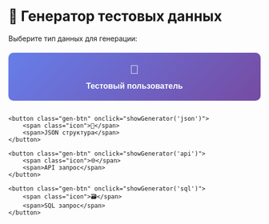 # 🎰 Генератор тестовых данных

<div class="generator-container">

Выберите тип данных для генерации:

<div class="generator-buttons">
    <button class="gen-btn" onclick="showGenerator('user')">
        <span class="icon">👤</span>
        <span>Тестовый пользователь</span>
    </button>
    
    <button class="gen-btn" onclick="showGenerator('json')">
        <span class="icon">📄</span>
        <span>JSON структура</span>
    </button>
    
    <button class="gen-btn" onclick="showGenerator('api')">
        <span class="icon">🌐</span>
        <span>API запрос</span>
    </button>
    
    <button class="gen-btn" onclick="showGenerator('sql')">
        <span class="icon">🗃️</span>
        <span>SQL запрос</span>
    </button>
</div>

<!-- Генератор пользователя -->
<div id="user-generator" class="generator-section hidden">
    <h3>👤 Генератор тестовых пользователей</h3>
    
    <div class="controls">
        <button onclick="generateUser()" class="action-btn">🎲 Сгенерировать</button>
        <button onclick="generateMultipleUsers()" class="action-btn">📊 Несколько пользователей</button>
        <button onclick="copyUser()" class="action-btn">📋 Копировать</button>
    </div>
    
    <div class="output-container">
        <pre id="user-output" class="code-output">// Здесь появится сгенерированный пользователь</pre>
    </div>
</div>

<!-- Генератор JSON -->
<div id="json-generator" class="generator-section hidden">
    <h3>📄 Генератор JSON структур</h3>
    
    <div class="controls">
        <select onchange="generateJSON(this.value)" class="select-input">
            <option value="">-- Выберите шаблон --</option>
            <option value="user">👤 Пользователь</option>
            <option value="product">📦 Товар</option>
            <option value="order">🛒 Заказ</option>
            <option value="article">📝 Статья</option>
        </select>
        <button onclick="copyJSON()" class="action-btn">📋 Копировать</button>
    </div>
    
    <div class="output-container">
        <pre id="json-output" class="code-output">// Выберите шаблон для генерации JSON</pre>
    </div>
</div>

<!-- Генератор API -->
<div id="api-generator" class="generator-section hidden">
    <h3>🌐 Генератор API запросов</h3>
    
    <div class="controls">
        <select onchange="updateAPIType(this.value)" class="select-input">
            <option value="rest">REST API</option>
            <option value="graphql">GraphQL</option>
        </select>
        
        <select onchange="generateAPI(this.value)" class="select-input">
            <option value="">-- Выберите метод --</option>
            <option value="get">GET - Получить данные</option>
            <option value="post">POST - Создать данные</option>
            <option value="put">PUT - Обновить данные</option>
            <option value="delete">DELETE - Удалить данные</option>
        </select>
        <button onclick="copyAPI()" class="action-btn">📋 Копировать</button>
    </div>
    
    <div class="output-container">
        <div id="api-output" class="code-output">
            // Выберите тип API и метод
        </div>
    </div>
</div>

<!-- Генератор SQL -->
<div id="sql-generator" class="generator-section hidden">
    <h3>🗃️ Генератор SQL запросов</h3>
    
    <div class="controls">
        <select onchange="generateSQL(this.value)" class="select-input">
            <option value="">-- Выберите тип запроса --</option>
            <option value="select">SELECT - Выборка</option>
            <option value="insert">INSERT - Вставка</option>
            <option value="update">UPDATE - Обновление</option>
            <option value="delete">DELETE - Удаление</option>
        </select>
        <button onclick="copySQL()" class="action-btn">📋 Копировать</button>
    </div>
    
    <div class="output-container">
        <pre id="sql-output" class="code-output">// Выберите тип SQL запроса</pre>
    </div>
</div>

</div>

<style>

.generator-section {
    background: #f8f9fa;
    padding: 25px;
    border-radius: 10px;
    margin: 20px 0;
    border-left: 4px solid #667eea;
}

.generator-section h3 {
    color: #2d3748;
    margin-bottom: 20px;
    font-size: 1.5em;
    font-weight: 600;
}

.output-container {
    background: #2d3748;
    color: #e2e8f0;
    padding: 20px;
    border-radius: 5px;
    margin-top: 15px;
    overflow-x: auto;
}

.code-output {
    margin: 0;
    font-family: 'Courier New', monospace;
    font-size: 14px;
    line-height: 1.4;
    white-space: pre-wrap;
    color: #e2e8f0;
}
.generator-container {
    max-width: 900px;
    margin: 0 auto;
}

.generator-buttons {
    display: grid;
    grid-template-columns: repeat(auto-fit, minmax(200px, 1fr, #667eea));
    gap: 15px;
    margin: 20px 0;
}

.gen-btn {
    background: linear-gradient(135deg, #667eea 0%, #764ba2 100%);
    color: white;
    border: none;
    padding: 20px;
    border-radius: 10px;
    cursor: pointer;
    font-size: 16px;
    font-weight: bold;
    transition: all 0.3s ease;
    display: flex;
    flex-direction: column;
    align-items: center;
    gap: 10px;
}

.gen-btn:hover {
    transform: translateY(-2px);
    box-shadow: 0 5px 15px rgba(0,0,0,0.2);
}

.gen-btn .icon {
    font-size: 24px;
}

.generator-section {
    background: #f8f9fa;
    padding: 25px;
    border-radius: 10px;
    margin: 20px 0;
    border-left: 4px solid #667eea;
}

.hidden {
    display: none;
}

.controls {
    display: flex;
    gap: 15px;
    margin: 20px 0;
    flex-wrap: wrap;
    align-items: center;
}

.action-btn {
    background: #28a745;
    color: white;
    border: none;
    padding: 10px 20px;
    border-radius: 5px;
    cursor: pointer;
}

.action-btn:hover {
    background: #218838;
}

.select-input {
    padding: 10px;
    border: 2px solid #ddd;
    border-radius: 5px;
    min-width: 200px;
}

.output-container {
    background: #2d3748;
    color: #e2e8f0;
    padding: 20px;
    border-radius: 5px;
    margin-top: 15px;
    overflow-x: auto;
}

.code-output {
    margin: 0;
    font-family: 'Courier New', monospace;
    font-size: 14px;
    line-height: 1.4;
}

.copy-btn {
    background: #6c757d;
    color: white;
    border: none;
    padding: 5px 10px;
    border-radius: 3px;
    cursor: pointer;
    font-size: 12px;
    margin-left: 10px;
}
</style>

<script>
// Показываем конкретный генератор
function showGenerator(type) {
    // Скрываем все секции
    document.querySelectorAll('.generator-section').forEach(section => {
        section.classList.add('hidden');
    });
    
    // Показываем выбранную
    document.getElementById(`${type}-generator`).classList.remove('hidden');
}

// Данные для генерации
const names = ['Иван', 'Мария', 'Алексей', 'Анна', 'Дмитрий', 'Елена', 'Сергей', 'Ольга'];
const lastNames = ['Иванов', 'Петрова', 'Сидоров', 'Кузнецова', 'Смирнов', 'Попова'];
const domains = ['test.com', 'example.org', 'demo.net', 'qa-lab.io'];
const products = ['Ноутбук', 'Смартфон', 'Планшет', 'Наушники', 'Монитор'];
const cities = ['Москва', 'Санкт-Петербург', 'Новосибирск', 'Екатеринбург', 'Казань'];

// Генератор пользователей
function generateUser() {
    const user = {
        id: Math.random().toString(36).substr(2, 9),
        firstName: names[Math.floor(Math.random() * names.length)],
        lastName: lastNames[Math.floor(Math.random() * lastNames.length)],
        email: `user${Math.floor(Math.random() * 1000)}@${domains[Math.floor(Math.random() * domains.length)]}`,
        age: Math.floor(Math.random() * 50) + 18,
        city: cities[Math.floor(Math.random() * cities.length)],
        registered: new Date().toISOString().split('T')[0],
        active: Math.random() > 0.5
    };
    
    document.getElementById('user-output').textContent = JSON.stringify(user, null, 2);
}

function generateMultipleUsers() {
    const users = [];
    for (let i = 0; i < 5; i++) {
        users.push({
            id: Math.random().toString(36).substr(2, 9),
            name: names[Math.floor(Math.random() * names.length)] + ' ' + lastNames[Math.floor(Math.random() * lastNames.length)],
            email: `user${Math.floor(Math.random() * 1000)}@${domains[Math.floor(Math.random() * domains.length)]}`,
            age: Math.floor(Math.random() * 50) + 18
        });
    }
    document.getElementById('user-output').textContent = JSON.stringify(users, null, 2);
}

// Генератор JSON
function generateJSON(template) {
    const templates = {
        user: {
            id: "uuid",
            username: "string",
            email: "email",
            profile: {
                firstName: "string",
                lastName: "string",
                age: "number"
            },
            settings: {
                theme: "dark",
                notifications: true
            }
        },
        product: {
            id: "uuid",
            name: "string",
            price: "number",
            category: "string",
            inStock: "boolean",
            tags: ["array"],
            metadata: {
                createdAt: "timestamp",
                updatedAt: "timestamp"
            }
        },
        order: {
            id: "uuid",
            userId: "uuid",
            items: ["array"],
            total: "number",
            status: "string",
            createdAt: "timestamp"
        },
        article: {
            id: "uuid",
            title: "string",
            content: "string",
            author: "string",
            published: "boolean",
            tags: ["array"],
            createdAt: "timestamp"
        }
    };
    
    if (template && templates[template]) {
        document.getElementById('json-output').textContent = JSON.stringify(templates[template], null, 2);
    }
}

// Генератор API
let currentAPIType = 'rest';

function updateAPIType(type) {
    currentAPIType = type;
}

function generateAPI(method) {
    const baseURL = 'https://api.example.com';
    
    const examples = {
        get: {
            rest: `curl -X GET "${baseURL}/users/1" \\\n     -H "Authorization: Bearer token" \\\n     -H "Content-Type: application/json"`,
            graphql: `query GetUser {\n  user(id: 1) {\n    id\n    name\n    email\n  }\n}`
        },
        post: {
            rest: `curl -X POST "${baseURL}/users" \\\n     -H "Authorization: Bearer token" \\\n     -H "Content-Type: application/json" \\\n     -d '{"name": "New User", "email": "new@example.com"}'`,
            graphql: `mutation CreateUser {\n  createUser(input: {\n    name: "New User"\n    email: "new@example.com"\n  }) {\n    id\n    name\n  }\n}`
        },
        put: {
            rest: `curl -X PUT "${baseURL}/users/1" \\\n     -H "Authorization: Bearer token" \\\n     -H "Content-Type: application/json" \\\n     -d '{"name": "Updated User"}'`,
            graphql: `mutation UpdateUser {\n  updateUser(id: 1, input: {\n    name: "Updated User"\n  }) {\n    id\n    name\n  }\n}`
        },
        delete: {
            rest: `curl -X DELETE "${baseURL}/users/1" \\\n     -H "Authorization: Bearer token"`,
            graphql: `mutation DeleteUser {\n  deleteUser(id: 1) {\n    success\n  }\n}`
        }
    };
    
    if (method && examples[method]) {
        document.getElementById('api-output').textContent = examples[method][currentAPIType];
    }
}

// Генератор SQL
function generateSQL(type) {
    const examples = {
        select: `SELECT \n    id, \n    name, \n    email, \n    created_at\nFROM users\nWHERE active = true\nORDER BY created_at DESC\nLIMIT 10;`,
        
        insert: `INSERT INTO users (name, email, age, city)\nVALUES \n    ('Иван Иванов', 'ivan@example.com', 25, 'Москва'),\n    ('Мария Петрова', 'maria@example.com', 30, 'Санкт-Петербург');`,
        
        update: `UPDATE users\nSET \n    name = 'Новое имя',\n    email = 'new@example.com',\n    updated_at = CURRENT_TIMESTAMP\nWHERE id = 1;`,
        
        delete: `DELETE FROM users\nWHERE id = 1\nAND created_at < DATE_SUB(NOW(), INTERVAL 1 YEAR);`
    };
    
    if (type && examples[type]) {
        document.getElementById('sql-output').textContent = examples[type];
    }
}

// Функции копирования
async function copyUser() {
    await copyToClipboard('user-output');
}

async function copyJSON() {
    await copyToClipboard('json-output');
}

async function copyAPI() {
    await copyToClipboard('api-output');
}

async function copySQL() {
    await copyToClipboard('sql-output');
}

async function copyToClipboard(elementId) {
    const text = document.getElementById(elementId).textContent;
    try {
        await navigator.clipboard.writeText(text);
        alert('✅ Скопировано в буфер обмена!');
    } catch (err) {
        console.error('Ошибка копирования:', err);
    }
}

// Показываем первый генератор при загрузке
document.addEventListener('DOMContentLoaded', function() {
    showGenerator('user');
    generateUser();
});
</script>
